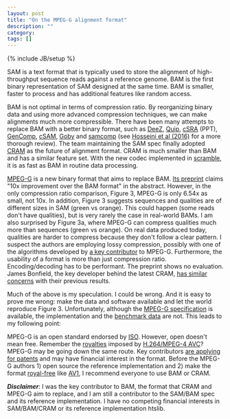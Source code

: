 ```yaml
---
layout: post
title: "On the MPEG-G alignment format"
description: ""
category: 
tags: []
---
```

{% include JB/setup %}

SAM is a text format that is typically used to store the alignment of
high-throughput sequence reads against a reference genome. BAM is the first
binary representation of SAM designed at the same time. BAM is smaller, faster
to process and has additional features like random access.

BAM is not optimal in terms of compression ratio. By reorganizing binary data
and using more advanced compression techniques, we can make alignments much
more compressible. There have been many attempts to replace BAM with a better
binary format, such as [DeeZ][deez], [Quip][quip], [cSRA][csra] (PPT),
[GenComp][gencomp], [cSAM][csam], [Goby][goby] and [samcomp][samcomp] (see
[Hosseini et al (2016)][aln-review] for a more thorough review). The team
maintaining the SAM spec finally adopted [CRAM][cram] as the future of
alignment format. CRAM is much smaller than BAM and has a similar feature set.
With the new codec implemented in [scramble][scramble], it is as fast as BAM in
routine data processing.

[MPEG-G][mpeg-g] is a new binary format that aims to replace BAM. [Its
preprint][mpeg-g-bior] claims "10x improvement over the BAM format" in the
abstract. However, in the only compression ratio comparison, Figure 3, MPEG-G
is only 6.54x as small, not 10x. In addition, Figure 3 suggests sequences and
qualities are of different sizes in SAM (green vs orange). This could happen
(some reads don't have qualities), but is very rarely the case in real-world
BAMs. I am also surprised by Figure 3a, where MPEG-G can compress qualities
much more than sequences (green vs orange). On real data produced today,
qualities are harder to compress because they don't follow a clear pattern. I
suspect the authors are employing lossy compression, possibly with one of the
algorithms developed by [a key contributor][voges] to MPEG-G.  Furthermore, the
usability of a format is more than just compression ratio.  Encoding/decoding
has to be performant. The preprint shows no evaluation. James Bonfield, the key
developer behind the latest CRAM, [has similar concerns][jkb1] with their
previous results.

Much of the above is my speculation. I could be wrong. And it is easy to prove
me wrong: make the data and software available and let the world reproduce
Figure 3. Unfortunately, although the [MPEG-G specification][mgspec] is
available, the implementation and the [benchmark data][data] are not. This
leads to my following point:

MPEG-G is an open standard endorsed by [ISO][iso]. However, open doesn't mean
free. Remember the [royalties][royalty] imposed by [H.264/MPEG-4 AVC][h264]?
MPEG-G may be going down the same route. Key contributors [are applying for
patents][jkb2] and may have financial interest in the format. Before the MPEG-G
authors 1) open source the reference implementation and 2) make the format
[royal-free][rf] like [AV1][av1], I recommend everyone to use BAM or CRAM.

***Disclaimer***: I was the key contributor to BAM, the format that CRAM and
MPEG-G aim to replace, and I am still a contributor to the SAM/BAM spec and its
reference implementation. I have no competing financial interests in
SAM/BAM/CRAM or its reference implementation htslib.

[aln-review]: https://www.mdpi.com/2078-2489/7/4/56
[deez]: https://www.ncbi.nlm.nih.gov/pubmed/25357237
[csra]: https://www.ncbi.nlm.nih.gov/core/assets/sra/files/csra-fileformat.ppsx
[cram]: https://www.ncbi.nlm.nih.gov/pubmed/21245279
[gencomp]: https://www.ncbi.nlm.nih.gov/pubmed/29046896
[csam]: https://www.ncbi.nlm.nih.gov/pubmed/27540265
[samcomp]: https://www.ncbi.nlm.nih.gov/pubmed/23533605
[goby]: https://www.ncbi.nlm.nih.gov/pubmed/24260313
[scramble]: https://www.ncbi.nlm.nih.gov/pubmed/24930138
[quip]: https://www.ncbi.nlm.nih.gov/pubmed/22904078
[white]: https://mpeg.chiariglione.org/sites/default/files/files/standards/docs/w17468%20MPEG-G%20White%20paper.docx
[mpeg-g-bior]: https://www.biorxiv.org/content/early/2018/09/27/426353
[mpeg-g]: https://mpeg-g.org
[iso]: https://en.wikipedia.org/wiki/International_Organization_for_Standardization
[voges]: https://github.com/voges
[mgspec]: https://mpeg.chiariglione.org/standards/mpeg-g/genomic-information-representation/study-isoiec-cd-23092-2-coding-genomic
[data]: https://github.com/voges/mpeg-g-gidb
[jkb1]: https://datageekdom.blogspot.com/2018/09/mpeg-g-bad.html
[jkb2]: https://datageekdom.blogspot.com/2018/09/mpeg-g-ugly.html
[h264]: https://en.wikipedia.org/wiki/H.264/MPEG-4_AVC#Licensing
[royalty]: https://en.wikipedia.org/wiki/Royalty_payment
[rf]: https://en.wikipedia.org/wiki/Royalty-free
[av1]: https://en.wikipedia.org/wiki/AV1
